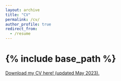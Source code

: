 ```yaml
---
layout: archive
title: "CV"
permalink: /cv/
author_profile: true
redirect_from:
  - /resume
---
```


{% include base_path %}
=======

[Download my CV here! (updated May 2023). ](https://drive.google.com/file/d/1vJhlx50_5tXg5y-kICG2dWqCeQsoSjtE/view?usp=sharing)
